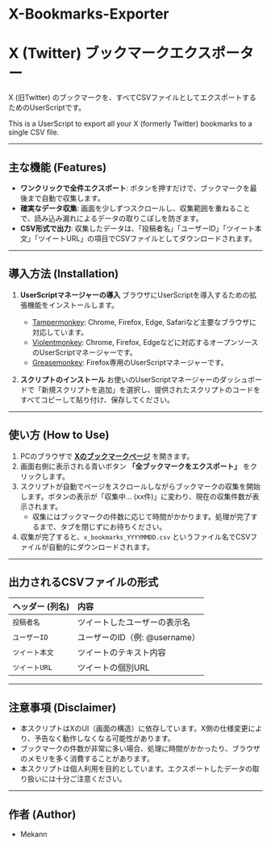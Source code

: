 # X-Bookmarks-Exporter

# X (Twitter) ブックマークエクスポーター

X (旧Twitter) のブックマークを、すべてCSVファイルとしてエクスポートするためのUserScriptです。

This is a UserScript to export all your X (formerly Twitter) bookmarks to a single CSV file.

***

## 主な機能 (Features)

* **ワンクリックで全件エクスポート**: ボタンを押すだけで、ブックマークを最後まで自動で収集します。
* **確実なデータ収集**: 画面を少しずつスクロールし、収集範囲を重ねることで、読み込み漏れによるデータの取りこぼしを防ぎます。
* **CSV形式で出力**: 収集したデータは、「投稿者名」「ユーザーID」「ツイート本文」「ツイートURL」の項目でCSVファイルとしてダウンロードされます。

***

## 導入方法 (Installation)

1.  **UserScriptマネージャーの導入**
    ブラウザにUserScriptを導入するための拡張機能をインストールします。
    * [Tampermonkey](https://www.tampermonkey.net/): Chrome, Firefox, Edge, Safariなど主要なブラウザに対応しています。
    * [Violentmonkey](https://violentmonkey.github.io/): Chrome, Firefox, Edgeなどに対応するオープンソースのUserScriptマネージャーです。
    * [Greasemonkey](https://addons.mozilla.org/ja/firefox/addon/greasemonkey/): Firefox専用のUserScriptマネージャーです。

2.  **スクリプトのインストール**
    お使いのUserScriptマネージャーのダッシュボードで「新規スクリプトを追加」を選択し、提供されたスクリプトのコードをすべてコピーして貼り付け、保存してください。

***

## 使い方 (How to Use)

1.  PCのブラウザで **[Xのブックマークページ](https://x.com/i/bookmarks)** を開きます。
2.  画面右側に表示される青いボタン **「全ブックマークをエクスポート」** をクリックします。
3.  スクリプトが自動でページをスクロールしながらブックマークの収集を開始します。ボタンの表示が「収集中... (xx件)」に変わり、現在の収集件数が表示されます。
    * 収集にはブックマークの件数に応じて時間がかかります。処理が完了するまで、タブを閉じずにお待ちください。
4.  収集が完了すると、`x_bookmarks_YYYYMMDD.csv` というファイル名でCSVファイルが自動的にダウンロードされます。

***

## 出力されるCSVファイルの形式

| ヘッダー (列名) | 内容 |
| :--- | :--- |
| `投稿者名` | ツイートしたユーザーの表示名 |
| `ユーザーID` | ユーザーのID（例: @username） |
| `ツイート本文` | ツイートのテキスト内容 |
| `ツイートURL` | ツイートの個別URL |

***

## 注意事項 (Disclaimer)

* 本スクリプトはXのUI（画面の構造）に依存しています。X側の仕様変更により、予告なく動作しなくなる可能性があります。
* ブックマークの件数が非常に多い場合、処理に時間がかかったり、ブラウザのメモリを多く消費することがあります。
* 本スクリプトは個人利用を目的としています。エクスポートしたデータの取り扱いには十分ご注意ください。

***

## 作者 (Author)

* Mekann
